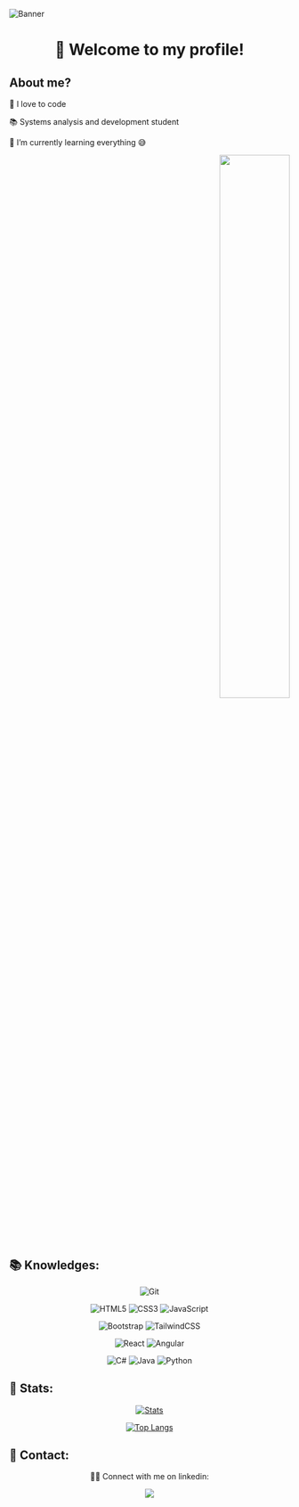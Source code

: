 ![Banner](https://user-images.githubusercontent.com/42656077/175972515-7a06f61b-86d9-4656-8748-bff7abf624c7.gif)

<div align="center">
  <h1>👋 Welcome to my profile!</h1>
</div>

<div align="top">
        <h2>About me?</h2>
        <p>💙 I love to code</p>
        <p>📚 Systems analysis and development student</p>
        <p>🌱 I’m currently learning everything 😅</p>
</div>

<div align="right">
  <img src="https://user-images.githubusercontent.com/42656077/175976389-987a6902-e57c-464a-b0af-ee8908d7cb3d.gif" width="50%" />
</div>

<div align="left">
        <h2>📚 Knowledges:</h2>
</div>

<div align="center">
<p></p>

![Git](https://img.shields.io/badge/git-%23F05033.svg?style=for-the-badge&logo=git&logoColor=white)

![HTML5](https://img.shields.io/badge/html5-%23E34F26.svg?style=for-the-badge&logo=html5&logoColor=white)
![CSS3](https://img.shields.io/badge/css3-%231572B6.svg?style=for-the-badge&logo=css3&logoColor=white)
![JavaScript](https://img.shields.io/badge/javascript-%23323330.svg?style=for-the-badge&logo=javascript&logoColor=%23F7DF1E)

![Bootstrap](https://img.shields.io/badge/bootstrap-%23563D7C.svg?style=for-the-badge&logo=bootstrap&logoColor=white)
![TailwindCSS](https://img.shields.io/badge/tailwindcss-%2338B2AC.svg?style=for-the-badge&logo=tailwind-css&logoColor=white)

![React](https://img.shields.io/badge/react-%2320232a.svg?style=for-the-badge&logo=react&logoColor=%2361DAFB)
![Angular](https://img.shields.io/badge/angular-%23DD0031.svg?style=for-the-badge&logo=angular&logoColor=white)

![C#](https://img.shields.io/badge/c%23-%23239120.svg?style=for-the-badge&logo=c-sharp&logoColor=white)
![Java](https://img.shields.io/badge/java-%23ED8B00.svg?style=for-the-badge&logo=java&logoColor=white)
![Python](https://img.shields.io/badge/python-3670A0?style=for-the-badge&logo=python&logoColor=ffdd54)
</div>

<div align="left">
        <h2>📏 Stats:</h2>
</div>

<div align="center">

[![Stats](https://github-readme-stats.vercel.app/api?username=AlexisCesar&hide=contribs,prs&count_private=true&show_icons=true&theme=github_dark)](https://github.com/anuraghazra/github-readme-stats)
  
[![Top Langs](https://github-readme-stats.vercel.app/api/top-langs/?username=AlexisCesar&theme=github_dark&layout=compact)](https://github.com/anuraghazra/github-readme-stats)

</div>

<div align="left">
        <h2>🤝 Contact:</h2>
</div>

<div align="center">
  <p>🙋‍♂️ Connect with me on linkedin:</p>
  <a href="https://www.linkedin.com/in/alexiscesarruiz/" target="_blank"><img src="https://img.shields.io/badge/LinkedIn-0077B5?style=for-the-badge&logo=linkedin&logoColor=white" target="_blank"></a>  
</div>
